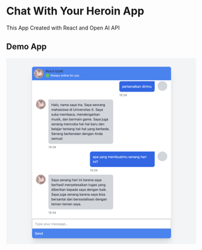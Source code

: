 # Chat With Your Heroin App

This App Created with React and Open AI API
## Demo App

![alt text](https://github.com/riiamri23/chatheroin/blob/main/src/assets/ssaapp.png?raw=true)
